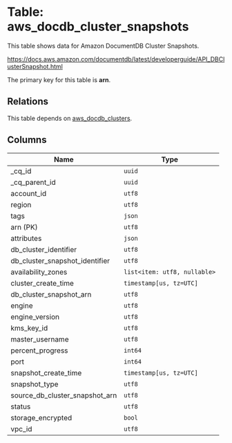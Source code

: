 # Table: aws_docdb_cluster_snapshots

This table shows data for Amazon DocumentDB Cluster Snapshots.

https://docs.aws.amazon.com/documentdb/latest/developerguide/API_DBClusterSnapshot.html

The primary key for this table is **arn**.

## Relations

This table depends on [aws_docdb_clusters](aws_docdb_clusters).

## Columns

| Name          | Type          |
| ------------- | ------------- |
|_cq_id|`uuid`|
|_cq_parent_id|`uuid`|
|account_id|`utf8`|
|region|`utf8`|
|tags|`json`|
|arn (PK)|`utf8`|
|attributes|`json`|
|db_cluster_identifier|`utf8`|
|db_cluster_snapshot_identifier|`utf8`|
|availability_zones|`list<item: utf8, nullable>`|
|cluster_create_time|`timestamp[us, tz=UTC]`|
|db_cluster_snapshot_arn|`utf8`|
|engine|`utf8`|
|engine_version|`utf8`|
|kms_key_id|`utf8`|
|master_username|`utf8`|
|percent_progress|`int64`|
|port|`int64`|
|snapshot_create_time|`timestamp[us, tz=UTC]`|
|snapshot_type|`utf8`|
|source_db_cluster_snapshot_arn|`utf8`|
|status|`utf8`|
|storage_encrypted|`bool`|
|vpc_id|`utf8`|